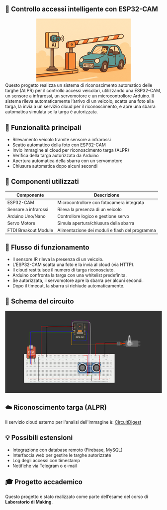 ## 🚗 Controllo accessi intelligente con ESP32-CAM
<div align="center">
  <img src="./splash.png" width="304"/>
</div>
Questo progetto realizza un sistema di riconoscimento automatico delle targhe (ALPR) per il controllo accessi veicolari, utilizzando una ESP32-CAM, un sensore a infrarossi, un servomotore e un microcontrollore Arduino. Il sistema rileva automaticamente l’arrivo di un veicolo, scatta una foto alla targa, la invia a un servizio cloud per il riconoscimento, e apre una sbarra automatica simulata se la targa è autorizzata.

## 🔧 Funzionalità principali
- Rilevamento veicolo tramite sensore a infrarossi
- Scatto automatico della foto con ESP32-CAM
- Invio immagine al cloud per riconoscimento targa (ALPR)
- Verifica della targa autorizzata da Arduino
- Apertura automatica della sbarra con un servomotore
- Chiusura automatica dopo alcuni secondi

## 🧰 Componenti utilizzati

| Componente         | Descrizione                                  |
|--------------------|----------------------------------------------|
| ESP32-CAM          | Microcontrollore con fotocamera integrata    |
| Sensore a infrarossi | Rileva la presenza di un veicolo            |
| Arduino Uno/Nano   | Controllore logico e gestione servo          |
| Servo Motore       | Simula apertura/chiusura della sbarra        |
| FTDI Breakout Module    | Alimentazione dei moduli e flash del programma|

## 📸 Flusso di funzionamento
- Il sensore IR rileva la presenza di un veicolo.
- L’ESP32-CAM scatta una foto e la invia al cloud (via HTTP).
- Il cloud restituisce il numero di targa riconosciuto.
- Arduino confronta la targa con una whitelist predefinita.
- Se autorizzata, il servomotore apre la sbarra per alcuni secondi.
- Dopo il timeout, la sbarra si richiude automaticamente.

## 🔌 Schema del circuito
![Schema del circuito](./schema_circuito.png)


## ☁️ Riconoscimento targa (ALPR)
Il servizio cloud esterno per l'analisi dell'immagine è:
[CircuitDigest](https://www.circuitdigest.cloud/)

## 💡 Possibili estensioni
- Integrazione con database remoto (Firebase, MySQL)
- Interfaccia web per gestire le targhe autorizzate
- Log degli accessi con timestamp
- Notifiche via Telegram o e-mail

## 🎓 Progetto accademico
Questo progetto è stato realizzato come parte dell’esame del corso di **Laboratorio di Making**.
